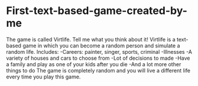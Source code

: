 # First-text-based-game-created-by-me
The game is called Virtlife. Tell me what you think about it!
Virtlife is a text-based game in which you can become a random person and simulate a random life.
Includes:
-Careers: painter, singer, sports, criminal
-Illnesses
-A variety of houses and cars to choose from
-Lot of decisions to made
-Have a family and play as one of your kids after you die
-And a lot more other things to do
The game is completely random and you will live a different life every time you play this game.
